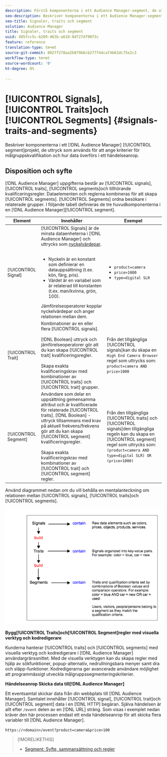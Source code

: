 ```yaml
---
description: Förstå komponenterna i ett Audience Manager-segment, de uttryck som används för att ange kriterier för målgruppskvalificering och hur data överförs i ett händelseanrop.
seo-description: Beskriver komponenterna i ett Audience Manager-segment, de uttryck som används för att ange kriterier för målgruppskvalifikation och hur data överförs i ett händelseanrop.
seo-title: Signaler, traits och segment
solution: Audience Manager
title: Signaler, traits och segment
uuid: 485fcc5c-b289-463b-a610-0d727df90f3c
feature: reference
translation-type: tm+mt
source-git-commit: 8027f278aa2b879b6cb277f44caf4b62dc75e2c3
workflow-type: tm+mt
source-wordcount: '0'
ht-degree: 0%

---
```



# [!UICONTROL Signals], [!UICONTROL Traits]och [!UICONTROL Segments] {#signals-traits-and-segments}

Beskriver komponenterna i ett [!DNL Audience Manager] [!UICONTROL segment]projekt, de uttryck som används för att ange kriterier för målgruppskvalifikation och hur data överförs i ett händelseanrop.

## Disposition och syfte

[!DNL Audience Manager] uppgifterna består av [!UICONTROL signals], [!UICONTROL traits], [!UICONTROL segments]och tillhörande kvalificeringsregler. Dataelementen och reglerna kombineras för att skapa [!UICONTROL segments]. [!UICONTROL Segments] ordna besökare i relaterade grupper. I följande tabell definieras de tre huvudkomponenterna i en [!DNL Audience Manager][!UICONTROL segment].

| Element | Innehåller | Exempel |
|---|---|---|
| [!UICONTROL Signal] | [!UICONTROL Signals] är de minsta dataenheterna i [!DNL Audience Manager] och uttrycks som [nyckelvärdepar](../reference/key-value-pairs-explained.md).<br><br><ul><li>Nyckeln är en konstant som definierar en datauppsättning (t.ex. kön, färg, pris).</li><li>Värdet är en variabel som är relaterad till konstanten (t.ex. man/kvinna, grön, 100).</li></ul>Jämförelseoperatorer kopplar nyckelvärdepar och anger relationen mellan dem. | <ul><li>`product=camera`</li><li>`price>1000`</li><li>`type=digital SLR`</li></ul> |
| [!UICONTROL Trait] | Kombinationer av en eller flera [!UICONTROL signals].<br><br> [!DNL Boolean] uttryck och jämförelseoperatorer gör att du kan skapa [!UICONTROL trait] kvalificeringsregler. <br><br>Skapa exakta kvalificeringskrav med kombinationer av [!UICONTROL traits] och [!UICONTROL trait] grupper. | Från det tillgängliga [!UICONTROL signals]kan du skapa en `High End Camera Browser` regel som uttrycks som: `product=camera AND price>1000` |
| [!UICONTROL Segment] | Användare som delar en uppsättning gemensamma attribut och är kvalificerade för relaterade [!UICONTROL traits]. [!DNL Boolean] -uttryck tillsammans med krav på aktuell frekvens/frekvens gör att du kan skapa [!UICONTROL segment] kvalificeringsregler.<br><br> Skapa exakta kvalificeringskrav med kombinationer av [!UICONTROL trait] och [!UICONTROL segment] regler. | Från den tillgängliga [!UICONTROL traits] och [!UICONTROL signals]den tillgängliga regeln kan du skapa en [!UICONTROL segment] regel som uttrycks som:`(product=camera AND type=digital SLR) OR (price>1000)` |

Använd diagrammet nedan om du vill behålla en mentalanteckning om relationen mellan [!UICONTROL signals], [!UICONTROL traits]och [!UICONTROL segments].

![](assets/signals-traits-segments.png)

**Bygg[!UICONTROL Traits]och[!UICONTROL Segment]regler med visuella verktyg och kodredigerare**

Kunderna hanterar [!UICONTROL traits] och [!UICONTROL segments] med visuella verktyg och kodredigerare i [!DNL Audience Manager] användargränssnittet. Med de visuella verktygen kan du skapa regler med hjälp av sökfunktioner, popup-alternativ, nedrullningsbara menyer samt dra och släpp-funktioner. Kodredigerarna ger avancerade användare möjlighet att programmässigt utveckla målgruppssegmenteringskriterier.

**Händelseanrop Skicka data till[!DNL Audience Manager]**

Ett eventsamtal skickar data från din webbplats till [!DNL Audience Manager]. Samtalet innehåller [!UICONTROL signal], [!UICONTROL trait]och [!UICONTROL segment] data i en [!DNL HTTP] begäran. Själva händelsen är allt efter `/event` delen av en [!DNL URL] sträng. Som visas i exemplet nedan kräver den här processen endast ett enda händelseanrop för att skicka flera variabler till [!DNL Audience Manager].

`https://<domain>/event?product=camera&price>100`

>[!MORELIKETHIS]
>
>* [Segment: Syfte, sammansättning och regler](../features/segments/segments-purpose.md)

